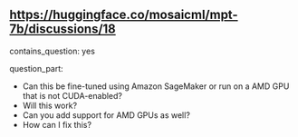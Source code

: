 ## https://huggingface.co/mosaicml/mpt-7b/discussions/18

contains_question: yes

question_part: 
- Can this be fine-tuned using Amazon SageMaker or run on a AMD GPU that is not CUDA-enabled?
- Will this work?
- Can you add support for AMD GPUs as well?
- How can I fix this?